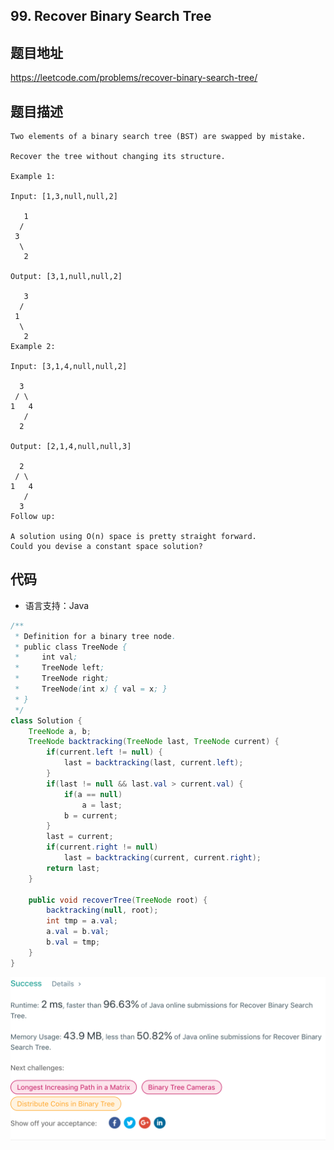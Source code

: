 ## 99. Recover Binary Search Tree

## 题目地址
https://leetcode.com/problems/recover-binary-search-tree/

## 题目描述
```
Two elements of a binary search tree (BST) are swapped by mistake.

Recover the tree without changing its structure.

Example 1:

Input: [1,3,null,null,2]

   1
  /
 3
  \
   2

Output: [3,1,null,null,2]

   3
  /
 1
  \
   2
Example 2:

Input: [3,1,4,null,null,2]

  3
 / \
1   4
   /
  2

Output: [2,1,4,null,null,3]

  2
 / \
1   4
   /
  3
Follow up:

A solution using O(n) space is pretty straight forward.
Could you devise a constant space solution?
```


## 代码
* 语言支持：Java

```java
/**
 * Definition for a binary tree node.
 * public class TreeNode {
 *     int val;
 *     TreeNode left;
 *     TreeNode right;
 *     TreeNode(int x) { val = x; }
 * }
 */
class Solution {
    TreeNode a, b;
    TreeNode backtracking(TreeNode last, TreeNode current) {
        if(current.left != null) {
            last = backtracking(last, current.left);
        }
        if(last != null && last.val > current.val) {
            if(a == null)
                a = last;
            b = current;
        }
        last = current;
        if(current.right != null)
            last = backtracking(current, current.right);
        return last;
    }

    public void recoverTree(TreeNode root) {
        backtracking(null, root);
        int tmp = a.val;
        a.val = b.val;
        b.val = tmp;
    }
}
```
![](../../static-file/problems/leetcode.com_problems_recover-binary-search-tree_submissions_.png)